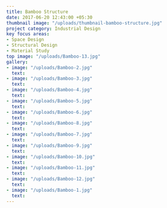 ```yaml
---
title: Bamboo Structure
date: 2017-06-20 12:43:00 +05:30
thumbnail image: "/uploads/thumbnail-bamboo-structure.jpg"
project category: Industrial Design
key focus areas:
- Space Design
- Structural Design
- Material Study
top image: "/uploads/Bamboo-13.jpg"
gallery:
- image: "/uploads/Bamboo-2.jpg"
  text: 
- image: "/uploads/Bamboo-3.jpg"
  text: 
- image: "/uploads/Bamboo-4.jpg"
  text: 
- image: "/uploads/Bamboo-5.jpg"
  text: 
- image: "/uploads/Bamboo-6.jpg"
  text: 
- image: "/uploads/Bamboo-8.jpg"
  text: 
- image: "/uploads/Bamboo-7.jpg"
  text: 
- image: "/uploads/Bamboo-9.jpg"
  text: 
- image: "/uploads/Bamboo-10.jpg"
  text: 
- image: "/uploads/Bamboo-11.jpg"
  text: 
- image: "/uploads/Bamboo-12.jpg"
  text: 
- image: "/uploads/Bamboo-1.jpg"
  text: 
---
```


